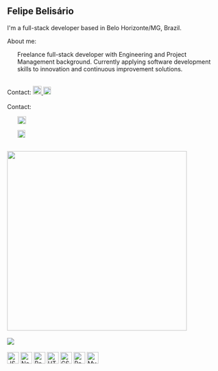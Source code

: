 ## Felipe Belisário

I'm a full-stack developer based in Belo Horizonte/MG, Brazil.

About me:
  <ul>
    <span>Freelance full-stack developer with Engineering and Project Management background. Currently applying software development skills to innovation and continuous improvement solutions.</span>
  </ul>
  <br>
  
<div style="display: flex, align_items: center, margin: 0px 12px 0px 12px">  
  <span>Contact: </span>
  <a href="mailto:fbelisario.dev@gmail.com">
    <img heigth="18px" width="20px" src="https://upload.wikimedia.org/wikipedia/commons/thumb/8/8c/Gmail_Icon_%282013-2020%29.svg/2560px-Gmail_Icon_%282013-2020%29.svg.png" />
  </a>
  <a href="https://www.linkedin.com/in/felipebelisario">
    <img heigth="18px" width="18px" src="https://cdn.jsdelivr.net/gh/devicons/devicon/icons/linkedin/linkedin-original.svg" />
  </a>
</div>

<br>

<div style="display: flex, align-items: center, margin: 0 12">
  <span>Contact:</span>
  <ul>
    <a href="mailto:fbelisario.dev@gmail.com" style="text-decoration: none">
      <img height="18px" width="20px" src="https://upload.wikimedia.org/wikipedia/commons/thumb/8/8c/Gmail_Icon_%282013-2020%29.svg/2560px-Gmail_Icon_%282013-2020%29.svg.png" alt="Gmail Icon" style="vertical-align: middle" />
    </a>
  </ul>
  <ul>
    <a href="https://www.linkedin.com/in/felipebelisario" style="text-decoration: none;">
      <img height="18px" width="18px" src="https://cdn.jsdelivr.net/gh/devicons/devicon/icons/linkedin/linkedin-original.svg" alt="LinkedIn Icon" style="vertical-align: middle, margin-left: 8;" />
    </a>
  </ul>
</div>

<br>

<div heigth="180em" style="display: inline_block, margin: 12px">
  <a href="https://github.com/fsbelisario">
    <img heigth="100%" width="419" align="center" style="margin: 0 12px 0 0" src="https://github-readme-stats.vercel.app/api?username=fsbelisario&theme=dark&include_all_commits=true&count_private=true"/>
  </a>
</div>

<br>

<div heigth="180em" style="display: inline_block, margin: 12px">
  <a href="https://github.com/fsbelisario">
    <img heigth="100%" align="center" src="https://github-readme-stats.vercel.app/api/top-langs/?username=fsbelisario&langs_count=16&theme=dark"/>
  </a>
</div>
  
<div style="display: inline_block, margin: 12px">
  <br>
  <img align="center" alt="JS" title="JavaScript" heigth="20" width="27" src="https://cdn.jsdelivr.net/gh/devicons/devicon/icons/javascript/javascript-plain.svg"/>
  <img align="center" alt="NodeJS" title="NodeJS" heigth="20" width="27" src="https://cdn.jsdelivr.net/gh/devicons/devicon/icons/nodejs/nodejs-original.svg"/>
  <img align="center" alt="React" title="React" heigth="20" width="27" src="https://cdn.jsdelivr.net/gh/devicons/devicon/icons/react/react-original.svg"/>
  <img align="center" alt="HTML" title="HTML" heigth="20" width="27" src="https://cdn.jsdelivr.net/gh/devicons/devicon/icons/html5/html5-original.svg"/>
  <img align="center" alt="CSS" title="CSS" heigth="20" width="27" src="https://cdn.jsdelivr.net/gh/devicons/devicon/icons/css3/css3-original.svg"/>
  <img align="center" alt="PostgreSQL" title="PostgreSQL" heigth="20" width="27" src="https://cdn.jsdelivr.net/gh/devicons/devicon/icons/postgresql/postgresql-original.svg"/>
  <img align="center" alt="MySQL" title="MySQL" heigth="20"  width="27" src="https://cdn.jsdelivr.net/gh/devicons/devicon/icons/mysql/mysql-original.svg"/>
</div>
